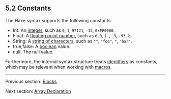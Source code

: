 ## 5.2 Constants

The Haxe syntax supports the following constants:

* Int: An [integer](dictionary.md#define-int), such as `0`, `1`, `97121`, `-12`, `0xFF0000`.
* Float: A [floating point number](dictionary.md#define-float), such as `0.0`, `1.`, `.3`, `-93.2`.
* String: A [string of characters](dictionary.md#define-string), such as `""`, `"foo"`, `"`, `'bar'`.
* true,false: A [boolean](dictionary.md#define-bool) value.
* null: The null value.

Furthermore, the internal syntax structure treats [identifiers](dictionary.md#define-identifier) as constants, which may be relevant when working with [macros](macro.md).

---

Previous section: [Blocks](expression-block.md)

Next section: [Array Declaration](expression-array-declaration.md)